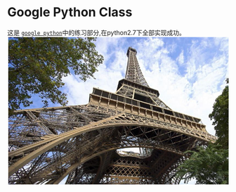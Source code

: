 # Google Python Class  

这是 [`google python`](https://developers.google.com/edu/python/)中的练习部分,在python2.7下全部实现成功。
![logpuzzle/PARTC](logpuzzle_partC.png)
